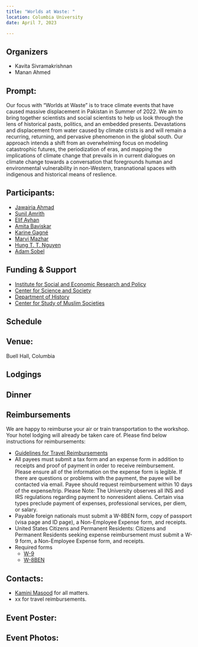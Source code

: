 ```yaml
---
title: "Worlds at Waste: "
location: Columbia University
date: April 7, 2023

---
```

## Organizers
- Kavita Sivramakrishnan
- Manan Ahmed

## Prompt: 
Our focus with “Worlds at Waste” is to trace climate events that have caused massive displacement in Pakistan in Summer of 2022. We aim to bring together scientists and social scientists to help us look through the lens of historical pasts, politics, and an embedded presents. Devastations and displacement from water caused by climate crists is and will remain a recurring, returning, and pervasive phenomenon in the global south. Our approach intends a shift from an overwhelming focus on modeling catastrophic futures, the periodization of eras, and mapping the implications of climate change that prevails in  in current dialogues on climate change towards a conversation that foregrounds human and environmental vulnerability in non-Western, transnational spaces with indigenous and historical means of reslience.

## Participants:

- [Jawairia Ahmad](https://www.linkedin.com/in/jawairia-ahmad)
- [Sunil Amrith](https://history.yale.edu/people/sunil-amrith)  
- [Elif Ayhan](https://blogs.worldbank.org/team/elif-ayhan) 
- [Amita Baviskar](https://www.ashoka.edu.in/profile/amita-baviskar/)
- [Karine Gagné](https://socioanthro.uoguelph.ca/people/karine-gagn%C3%A9)
- [Marvi Mazhar](https://www.marvimazhar.com/)
- [Hung T. T. Nguyen](https://people.climate.columbia.edu/users/profile/tan-thai-hung-nguyen)
- [Adam Sobel](https://www.apam.columbia.edu/faculty/adam-sobel)


## Funding & Support
- [Institute for Social and Economic Research and Policy](https://www.iserp.columbia.edu/)
- [Center for Science and Society](https://scienceandsociety.columbia.edu/)
- [Department of History](http://history.columbia.edu)
- [Center for Study of Muslim Societies](http://csms.columbia.edu)


## Schedule

## Venue:
Buell Hall, Columbia
 
## Lodgings

## Dinner

## Reimbursements
We are happy to reimburse your air or train transportation to the workshop. Your hotel lodging will already be taken care of. Please find below instructions for reimbursements:
* [Guidelines for Travel Reimbursements](http://history.columbia.edu/resources/reimbursement-and-payment-for-non-cu-employees/)
 * All payees must submit a tax form and an expense form in addition to receipts and proof of payment in order to receive reimbursement. Please ensure all of the information on the expense form is legible. If there are questions or problems with the payment, the payee will be contacted via email. Payee should request reimbursement within 10 days of the expense/trip. Please Note: The University observes all INS and IRS regulations regarding payment to nonresident aliens. Certain visa types preclude payment of expenses, professional services, per diem, or salary.
 * Payable foreign nationals must submit a W-8BEN form, copy of passport (visa page and ID page), a Non-Employee Expense form, and receipts.
 * United States Citizens and Permanent Residents: Citizens and Permanent Residents seeking expense reimbursement must submit a W-9 form, a Non-Employee Expense form, and receipts.
* Required forms
  * [W-9](https://www.irs.gov/pub/irs-pdf/fw9.pdf)
  * [W-8BEN](https://www.irs.gov/pub/irs-pdf/fw8ben.pdf)

## Contacts:
* [Kamini Masood](mailto:km3599@columbia.edu) for all matters.
* xx for travel reimbursements.

## Event Poster:

## Event Photos:

